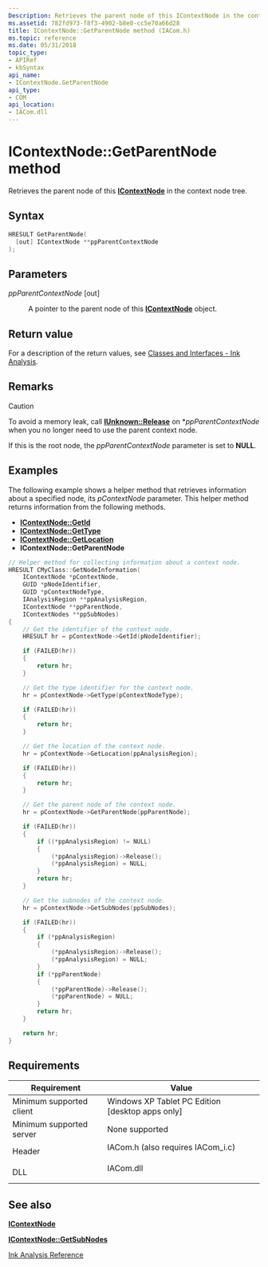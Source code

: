 ```yaml
---
Description: Retrieves the parent node of this IContextNode in the context node tree.
ms.assetid: 782fd973-f8f3-4902-b8e0-cc5e70a66d28
title: IContextNode::GetParentNode method (IACom.h)
ms.topic: reference
ms.date: 05/31/2018
topic_type: 
- APIRef
- kbSyntax
api_name: 
- IContextNode.GetParentNode
api_type: 
- COM
api_location: 
- IACom.dll
---
```


# IContextNode::GetParentNode method

Retrieves the parent node of this [**IContextNode**](icontextnode.md) in the context node tree.

## Syntax


```C++
HRESULT GetParentNode(
  [out] IContextNode **ppParentContextNode
);
```



## Parameters

<dl> <dt>

*ppParentContextNode* \[out\]
</dt> <dd>

A pointer to the parent node of this [**IContextNode**](icontextnode.md) object.

</dd> </dl>

## Return value

For a description of the return values, see [Classes and Interfaces - Ink Analysis](classes-and-interfaces---ink-analysis.md).

## Remarks

> [!Caution]  
> To avoid a memory leak, call [**IUnknown::Release**](/windows/desktop/api/unknwn/nf-unknwn-iunknown-release) on \**ppParentContextNode* when you no longer need to use the parent context node.

 

If this is the root node, the *ppParentContextNode* parameter is set to **NULL**.

## Examples

The following example shows a helper method that retrieves information about a specified node, its *pContextNode* parameter. This helper method returns information from the following methods.

-   [**IContextNode::GetId**](icontextnode-getid.md)
-   [**IContextNode::GetType**](icontextnode-gettype.md)
-   [**IContextNode::GetLocation**](icontextnode-getlocation.md)
-   **IContextNode::GetParentNode**


```C++
// Helper method for collecting information about a context node.
HRESULT CMyClass::GetNodeInformation(
    IContextNode *pContextNode,
    GUID *pNodeIdentifier,
    GUID *pContextNodeType,
    IAnalysisRegion **ppAnalysisRegion,
    IContextNode **ppParentNode,
    IContextNodes **ppSubNodes)
{
    // Get the identifier of the context node.
    HRESULT hr = pContextNode->GetId(pNodeIdentifier);

    if (FAILED(hr))
    {
        return hr;
    }

    // Get the type identifier for the context node.
    hr = pContextNode->GetType(pContextNodeType);

    if (FAILED(hr))
    {
        return hr;
    }

    // Get the location of the context node.
    hr = pContextNode->GetLocation(ppAnalysisRegion);

    if (FAILED(hr))
    {
        return hr;
    }

    // Get the parent node of the context node.
    hr = pContextNode->GetParentNode(ppParentNode);

    if (FAILED(hr))
    {
        if ((*ppAnalysisRegion) != NULL)
        {
            (*ppAnalysisRegion)->Release();
            (*ppAnalysisRegion) = NULL;
        }
        return hr;
    }

    // Get the subnodes of the context node.
    hr = pContextNode->GetSubNodes(ppSubNodes);

    if (FAILED(hr))
    {
        if (*ppAnalysisRegion)
        {
            (*ppAnalysisRegion)->Release();
            (*ppAnalysisRegion) = NULL;
        }
        if (*ppParentNode)
        {
            (*ppParentNode)->Release();
            (*ppParentNode) = NULL;
        }
        return hr;
    }

    return hr;
}
```



## Requirements



| Requirement | Value |
|-------------------------------------|---------------------------------------------------------------------------------------------------------------|
| Minimum supported client<br/> | Windows XP Tablet PC Edition \[desktop apps only\]<br/>                                                 |
| Minimum supported server<br/> | None supported<br/>                                                                                     |
| Header<br/>                   | <dl> <dt>IACom.h (also requires IACom\_i.c)</dt> </dl> |
| DLL<br/>                      | <dl> <dt>IACom.dll</dt> </dl>                          |



## See also

<dl> <dt>

[**IContextNode**](icontextnode.md)
</dt> <dt>

[**IContextNode::GetSubNodes**](icontextnode-getsubnodes.md)
</dt> <dt>

[Ink Analysis Reference](ink-analysis-reference.md)
</dt> </dl>

 


